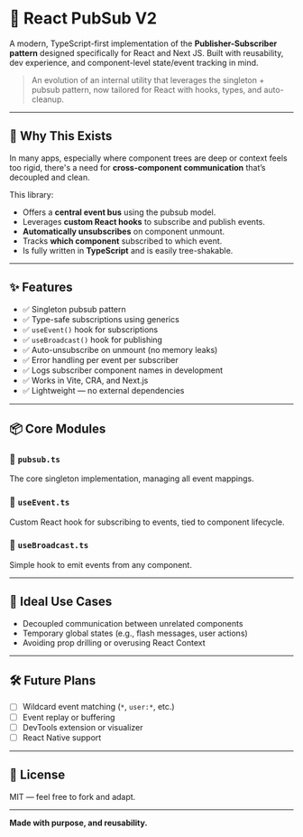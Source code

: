 # 🔁 React PubSub V2

A modern, TypeScript-first implementation of the **Publisher-Subscriber pattern** designed specifically for React and Next JS. Built with reusability, dev experience, and component-level state/event tracking in mind.

> An evolution of an internal utility that leverages the singleton + pubsub pattern, now tailored for React with hooks, types, and auto-cleanup.

---

## 🧠 Why This Exists

In many apps, especially where component trees are deep or context feels too rigid, there's a need for **cross-component communication** that’s decoupled and clean.

This library:

- Offers a **central event bus** using the pubsub model.
- Leverages **custom React hooks** to subscribe and publish events.
- **Automatically unsubscribes** on component unmount.
- Tracks **which component** subscribed to which event.
- Is fully written in **TypeScript** and is easily tree-shakable.

---

## ✨ Features

- ✅ Singleton pubsub pattern
- ✅ Type-safe subscriptions using generics
- ✅ `useEvent()` hook for subscriptions
- ✅ `useBroadcast()` hook for publishing
- ✅ Auto-unsubscribe on unmount (no memory leaks)
- ✅ Error handling per event per subscriber
- ✅ Logs subscriber component names in development
- ✅ Works in Vite, CRA, and Next.js
- ✅ Lightweight — no external dependencies

---

## 📦 Core Modules

### 🔹 `pubsub.ts`
The core singleton implementation, managing all event mappings.

### 🔹 `useEvent.ts`
Custom React hook for subscribing to events, tied to component lifecycle.

### 🔹 `useBroadcast.ts`
Simple hook to emit events from any component.

---

## 🧩 Ideal Use Cases

- Decoupled communication between unrelated components
- Temporary global states (e.g., flash messages, user actions)
- Avoiding prop drilling or overusing React Context

---

## 🛠 Future Plans

- [ ] Wildcard event matching (`*`, `user:*`, etc.)
- [ ] Event replay or buffering
- [ ] DevTools extension or visualizer
- [ ] React Native support

---

## 📜 License

MIT — feel free to fork and adapt.

---

**Made with purpose, and reusability.**
